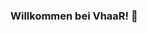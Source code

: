 ### Willkommen bei VhaaR! 👋

<!--
VhaaR ist eine VR-Anwendung zum Training für das Berufsfeld Friseur/-in. Es wurde im Rahmen einer Masterarbeit die Version 0.1 entwickelt. Weitere Informationen folgen. Die Datei befindet sich momentan auf Dropbox: 

[VhaaR 0.0.1 Entwicklungsumgebung] (https://www.dropbox.com/scl/fi/9byr9uoslbybd11hrh7hu/VhaaR_001.unitypackage?rlkey=izwgmvqolalg71grqaoj7y1jx&dl=0)
-->
